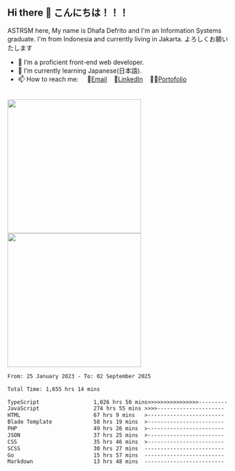 ## Hi there 👋 こんにちは！！！
ASTRSM here, My name is Dhafa Defrito and I'm an Information Systems graduate. I'm from Indonesia and currently living in Jakarta. よろしくお願いたします

- 🔭 I’m a proficient front-end web developer.
- 🌱 I’m currently learning Japanese(日本語).
- 📫 How to reach me: &nbsp;&nbsp;&nbsp;&nbsp;📧[Email](ddefrito@gmail.com)&nbsp;&nbsp;&nbsp;&nbsp;💼[LinkedIn](https://www.linkedin.com/in/dhafad)&nbsp;&nbsp;&nbsp;&nbsp;👨‍🎨[Portofolio](https://ddefrito.vercel.app/)

<br>

<div align="left">
  <img src="https://media1.tenor.com/m/F96DSPtSiSgAAAAd/isekaijoucho-kamitsubaki.gif" height="300" />
	<a href="https://last.fm/user/nerumaeni"><img src="https://lastfm-recently-played.vercel.app/api?user=nerumaeni&count=5" height="300" /></a>
</div=

<!--START_SECTION:waka-->

```txt
From: 25 January 2023 - To: 02 September 2025

Total Time: 1,655 hrs 14 mins

TypeScript                 1,026 hrs 50 mins>>>>>>>>>>>>>>>>---------   62.04 %
JavaScript                 274 hrs 55 mins >>>>---------------------   16.61 %
HTML                       67 hrs 9 mins   >------------------------   04.06 %
Blade Template             58 hrs 19 mins  >------------------------   03.52 %
PHP                        49 hrs 26 mins  >------------------------   02.99 %
JSON                       37 hrs 25 mins  >------------------------   02.26 %
CSS                        35 hrs 46 mins  >------------------------   02.16 %
SCSS                       30 hrs 27 mins  -------------------------   01.84 %
Go                         15 hrs 57 mins  -------------------------   00.96 %
Markdown                   13 hrs 48 mins  -------------------------   00.83 %
```

<!--END_SECTION:waka-->
